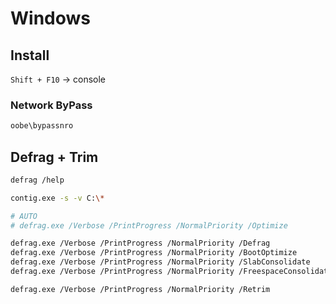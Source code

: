 # Windows

## Install

`Shift + F10` → console

### Network ByPass

```bash
oobe\bypassnro
```

## Defrag + Trim

```bash
defrag /help

contig.exe -s -v C:\*

# AUTO
# defrag.exe /Verbose /PrintProgress /NormalPriority /Optimize             C:

defrag.exe /Verbose /PrintProgress /NormalPriority /Defrag               C:
defrag.exe /Verbose /PrintProgress /NormalPriority /BootOptimize         C:
defrag.exe /Verbose /PrintProgress /NormalPriority /SlabConsolidate      C:
defrag.exe /Verbose /PrintProgress /NormalPriority /FreespaceConsolidate C:

defrag.exe /Verbose /PrintProgress /NormalPriority /Retrim               C:
```
